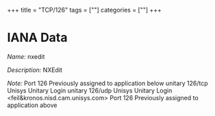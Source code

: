 +++
title = "TCP/126"
tags = [""]
categories = [""]
+++

# IANA Data

_Name:_ nxedit

_Description:_ NXEdit

_Note:_ Port 126 Previously assigned to application below
unitary         126/tcp    Unisys Unitary Login
unitary         126/udp    Unisys Unitary Login
&lt;feil&amp;kronos.nisd.cam.unisys.com&gt;
Port 126 Previously assigned to application above

